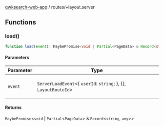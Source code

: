 [qwksearch-web-app](../modules.md) / routes/+layout.server

## Functions

### load()

```ts
function load(event): MaybePromise<void | Partial<PageData> & Record<string, any>>
```

#### Parameters

<table>
<thead>
<tr>
<th>Parameter</th>
<th>Type</th>
</tr>
</thead>
<tbody>
<tr>
<td>

`event`

</td>
<td>

`ServerLoadEvent`&lt;\{ `userId`: `string`; \}, \{\}, `LayoutRouteId`&gt;

</td>
</tr>
</tbody>
</table>

#### Returns

`MaybePromise`&lt;`void` \| `Partial`&lt;`PageData`&gt; & `Record`&lt;`string`, `any`&gt;&gt;
